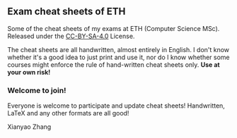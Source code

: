 ## Exam cheat sheets of ETH

Some of the cheat sheets of my exams at ETH (Computer Science MSc). Released under the [CC-BY-SA-4.0](https://choosealicense.com/licenses/cc-by-sa-4.0/) License.

The cheat sheets are all handwritten, almost entirely in English. I don't know whether it's a good idea to just print and use it, nor do I know whether some courses might enforce the rule of hand-written cheat sheets only. **Use at your own risk!**

### Welcome to join!

Everyone is welcome to participate and update cheat sheets! Handwritten, LaTeX and any other formats are all good!

Xianyao Zhang
